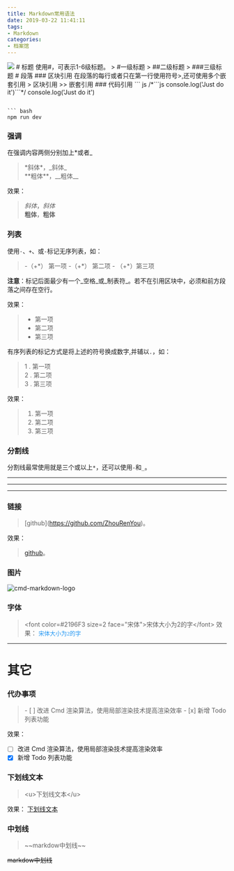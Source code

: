 ```yaml
---
title: Markdown常用语法
date: 2019-03-22 11:41:11
tags: 
- Markdown
categories: 
- 档案馆
---
```

<img src="https://deerway.oss-cn-beijing.aliyuncs.com/hexoBlog/f1Lp_S09_yU.jpg" class="full-image" />
# 标题
使用#，可表示1-6级标题。
> #一级标题
> ##二级标题
> ###三级标题
# 段落
### 区块引用
在段落的每行或者只在第一行使用符号>,还可使用多个嵌套引用
> 区块引用
>> 嵌套引用
### 代码引用
``` js
/*```js  console.log('Just do it')```*/
console.log('Just do it')

```

``` bash
npm run dev
```
<!-- more -->
### 强调
在强调内容两侧分别加上*或者_
> \*斜体\*，\_斜体\_    
> \*\*粗体\*\*，\_\_粗体\_\_

效果：
> *斜体*，_斜体_    
> **粗体**，__粗体__

### 列表
使用`·`、`+`、或`-`标记无序列表，如：
> \-（+\*） 第一项
> \-（+\*） 第二项
> \- （+\*）第三项

**注意**：标记后面最少有一个_空格_或_制表符_。若不在引用区块中，必须和前方段落之间存在空行。

效果：
> + 第一项
> + 第二项
> + 第三项

有序列表的标记方式是将上述的符号换成数字,并辅以`.`，如：
> 1 . 第一项   
> 2 . 第二项    
> 3 . 第三项    

效果：
> 1. 第一项
> 2. 第二项
> 3. 第三项

###  分割线
分割线最常使用就是三个或以上`*`，还可以使用`-`和`_`。
***
---
___

### 链接

> \[github\]\(https://github.com/ZhouRenYou)。

效果：
> [github](https://github.com/ZhouRenYou)。

### 图片

![cmd-markdown-logo](https://www.zybuluo.com/static/img/logo.png)

### 字体
> <font color=#2196F3 size=2 face="宋体"\>宋体大小为2的字</font\>
效果：
<font color=#2196F3 size=2 face="宋体">宋体大小为2的字</font>

----


# 其它
### 代办事项

> \- [ ] 改进 Cmd 渲染算法，使用局部渲染技术提高渲染效率
> \- [x] 新增 Todo 列表功能


效果：

- [ ] 改进 Cmd 渲染算法，使用局部渲染技术提高渲染效率
- [x] 新增 Todo 列表功能

### 下划线文本
> <u\>下划线文本</u\>

效果：
<u>下划线文本</u>

### 中划线
> \~~markdow中划线~~

~~markdow中划线~~
